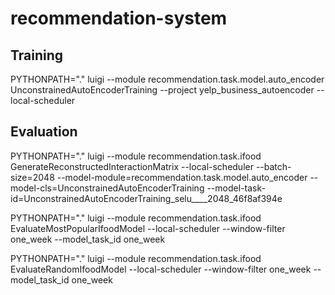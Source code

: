 # recommendation-system


## Training
PYTHONPATH="." luigi --module recommendation.task.model.auto_encoder UnconstrainedAutoEncoderTraining --project yelp_business_autoencoder --local-scheduler

## Evaluation

PYTHONPATH="." luigi --module recommendation.task.ifood GenerateReconstructedInteractionMatrix --local-scheduler  --batch-size=2048 --model-module=recommendation.task.model.auto_encoder --model-cls=UnconstrainedAutoEncoderTraining --model-task-id=UnconstrainedAutoEncoderTraining_selu____2048_46f8af394e


PYTHONPATH="." luigi --module recommendation.task.ifood EvaluateMostPopularIfoodModel --local-scheduler --window-filter one_week --model_task_id one_week


PYTHONPATH="." luigi --module recommendation.task.ifood EvaluateRandomIfoodModel --local-scheduler --window-filter one_week --model_task_id one_week
